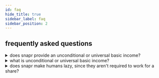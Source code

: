 ```yaml
---
id: faq
hide_title: true
sidebar_label: faq
sidebar_position: 2
---
```


## frequently asked questions

<details>
  <summary>does snapr provide an unconditional or universal basic income?</summary>
  <blockquote>
    <p>snapr is available to every human, without exception and without charge at a rate of 1 unit per human per day until the supply is exhausted.</p>
    <p>there are technical challenges around ensuring that an individual only maintains a single identity and those challenges necessitate some safeguards that may increase the difficulty some humans experience in gaining access to the snapr they are entitled to.</p>
    <p>snapr endeavours to set the bar to access as low as practicable and we welcome assistance and ideas on how that bar may be lowered further without compromising on the caveat that no human should obtain more than the fair share all humans are entitled to.</p>
  </blockquote>
</details>

<details>
  <summary>what is unconditional or universal basic income?</summary>
  <blockquote>
    <p>there's a good explanation on wikipedia at: <a href="https://en.wikipedia.org/wiki/Universal_basic_income">universal basic income</a></p>
  </blockquote>
</details>

<details>
  <summary>does snapr make humans lazy, since they aren't required to work for a share?</summary>
  <blockquote>
    <p>we don't know. we've never experienced a world where all humans have enough of their basic requirements for survival.</p>
    <p>we do know that a world without ubi includes a lot of humans that don't have their basic needs met.</p>
    <p>the snapr mission is to reduce suffering caused by a lack of the fundamentals of human survival. there may be other causes dedicated to reducing human laziness, but this is not on the snapr agenda.</p>
  </blockquote>
</details>
